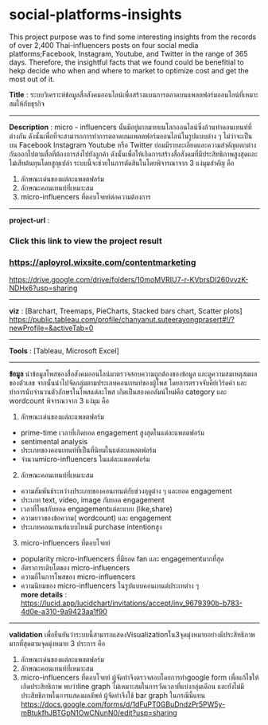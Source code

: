 # social-platforms-insights
This project purpose was to find some interesting insights from the records of over 2,400 Thai-influencers posts on four social media platforms;Facebook, Instagram, Youtube, and Twitter in the range of 365 days. Therefore, the insightful facts that we found could be benefitial to hekp decide who when and where to market to optimize cost and get the most out of it.


**Title** : ระบบวิเคราะห์ข้อมูลสื่อสังคมออนไลน์เพื่อสร้างแผนการตลาดบนแพลตฟอร์มออนไลน์ที่เหมาะสมให้กับธุรกิจ

------------
  **Description** :  micro - influencers นั้นมีอยู่มากมายบนโลกออนไลน์ซึ่งล้วนทำคอนเทนท์ที่ต่างกัน ดังนั้นเพื่อที่จะสามารถการทำการตลาดบนแพลตฟอร์มออนไลน์ในรูปแบบต่าง ๆ ไม่ว่าจะเป็นบน Facebook Instagram Youtube หรือ Twitter ย่อมมีรายละเอียดและความสำคัญแตกต่างกันออกไปตามสื่อที่ต้องการส่งไปยังลูกค้า ดังนั้นเพื่อให้เกิดการสร้างสื่อสังคมที่มีประสิทธิภาพสูงสุดและไม่เสียต้นทุนโดยสูญเปล่า ระบบนี้จะช่วยในการตัดสินในโดยพิจารณาจาก 3 แง่มุมสำคัญ คือ 
1. ลักษณะเด่นของแต่ละแพลตฟอร์ม
2. ลักษณะคอนเทนท์ที่เหมาะสม
3. micro-influencers ที่ตอบโจทย์ต่อความต้องการ

------------
  **project-url** :  
### Click this link to view the project result
### https://aployrol.wixsite.com/contentmarketing
https://drive.google.com/drive/folders/10moMVRIU7-r-KVbrsDI260vvzK-NDHx6?usp=sharing

------------
  **viz** : [Barchart, Treemaps, PieCharts, Stacked bars chart, Scatter plots]
https://public.tableau.com/profile/chanyanut.suteerayongprasert#!/?newProfile=&activeTab=0 

------------
  **Tools** : [Tableau, Microsoft Excel]

------------
  **ข้อมูล**
  นำข้อมูลโพสของสื่อสังคมออนไลน์มาตรวจสอบความถูกต้องของข้อมูล และดูความสมเหตุสมผลของตัวเลข จากนั้นนำไปจัดกลุ่มตามประเภทคอนเทนท์ของผู้โพส โดยการตรวจจับคีย์เวิร์ดคำ และทำการนับจำนวนตัวอักษรในโพสแต่ละโพส เกิดเป็นสองคอลัมน์ใหม่คือ category และ wordcount
พิจารณาจาก 3 แง่มุม คือ
1. ลักษณะเด่นของแต่ละแพลตฟอร์ม
- prime-time  เวลาที่เกิดยอด engagement สูงสุดในแต่ละแพลตฟอร์ม
- sentimental analysis 
- ประเภทของคอนเทนท์ที่เป็นที่นิยมในแต่ละแพลตฟอร์ม
- จำนวนmicro-influencers ในแต่ละแพลตฟอร์ม
2. ลักษณะคอนเทนท์ที่เหมาะสม
- ความสัมพันธ์ระหว่างประเภทของคอนเทนต์กับช่วงฤดูต่าง ๆ และยอด engagement
- ประเภท text, video, image กับยอด engagement
- เวลาที่โพสกับยอด engagementแต่ละแบบ (like,share)
- ความยาวของข้อความ( wordcount) และ engagement
- ประเภทคอนเทนท์แบบไหนมี purchase intentionสูง
3. micro-influencers ที่ตอบโจทย์
- popularity micro-influencers ที่มียอด fan และ engagementมากที่สุด
- อัตราการเติบโตของ micro-influencers
- ความถี่ในการโพสของ micro-influencers
- ความนิยมของ micro-influencers ในรูปแบบคอนเทนต์ประเทต่าง ๆ         
**more details** : https://lucid.app/lucidchart/invitations/accept/inv_9679390b-b783-4d0e-a310-9a9423aa1f90

------------
  **validation**
  เพื่อยืนยันว่าระบบนี้สามารถแสดงVisualizationใน3จุดมุ่งหมายอย่างมีประสิทธิภาพมากที่สุดตามจุดมุ่งหมาย 3 ประการ คือ
1. ลักษณะเด่นของแต่ละแพลตฟอร์ม
2. ลักษณะคอนเทนท์ที่เหมาะสม
3. micro-influencers ที่ตอบโจทย์
ผู้จัดทำจึงตรวจสอบโดยการทำgoogle form เพื่อแก้ไขให้เกิดประสิทธิภาพ
พบว่าline graph ไม่เหมาะสมในการวัดเวลาที่แบ่งกลุ่มเดือน และยังไม่มีประสิทธิภาพในการแสดงผลลัพท์ ผู้จัดทำจึงใช้ bar graph ในกรณีนี้แทน
https://docs.google.com/forms/d/1dFuPT0GBuDndzPr5PW5y-mBtukfhJBTGpN1OwCNunN0/edit?usp=sharing

